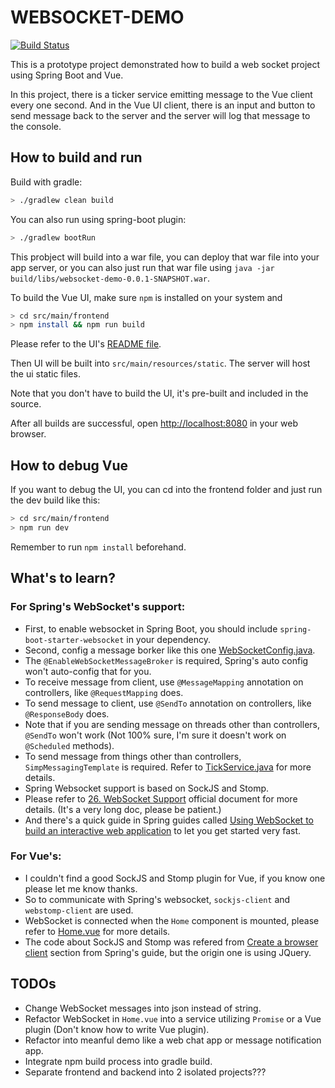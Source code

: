 # WEBSOCKET-DEMO

[![Build Status](https://travis-ci.org/dewafer/websocket-demo.svg?branch=master)](https://travis-ci.org/dewafer/websocket-demo)

This is a prototype project demonstrated how to build a web socket project using Spring Boot and Vue.

In this project, there is a ticker service emitting message to the Vue client every one second.
And in the Vue UI client, there is an input and button to send message back to the server and 
the server will log that message to the console.

## How to build and run

Build with gradle:

```bash
> ./gradlew clean build
```

You can also run using spring-boot plugin:

```bash
> ./gradlew bootRun
```

This probject will build into a war file, you can deploy that war file into your app server,
or you can also just run that war file using `java -jar build/libs/websocket-demo-0.0.1-SNAPSHOT.war`.

To build the Vue UI, make sure `npm` is installed on your system and

```bash
> cd src/main/frontend
> npm install && npm run build
```

Please refer to the UI's [README file](./src/main/frontend/README.md).

Then UI will be built into `src/main/resources/static`. The server will host the ui static files.

Note that you don't have to build the UI, it's pre-built and included in the source.

After all builds are successful, open [http://localhost:8080](http://localhost:8080) in your web browser.

## How to debug Vue

If you want to debug the UI, you can cd into the frontend folder and just run the dev build like this:

```bash
> cd src/main/frontend
> npm run dev
```

Remember to run `npm install` beforehand.

## What's to learn?

### For Spring's WebSocket's support:

* First, to enable websocket in Spring Boot, you should include `spring-boot-starter-websocket` in your dependency.
* Second, config a message borker like this one [WebSocketConfig.java](./src/main/java/com/dewafer/demo/websocketdemo/config/WebSocketConfig.java).
* The `@EnableWebSocketMessageBroker` is required, Spring's auto config won't auto-config that for you.
* To receive message from client, use `@MessageMapping` annotation on controllers, like `@RequestMapping` does.
* To send message to client, use `@SendTo` annotation on controllers, like `@ResponseBody` does.
* Note that if you are sending message on threads other than controllers, `@SendTo` won't work 
  (Not 100% sure, I'm sure it doesn't work on `@Scheduled` methods).
* To send message from things other than controllers, `SimpMessagingTemplate` is required. 
  Refer to [TickService.java](./src/main/java/com/dewafer/demo/websocketdemo/service/TickService.java) for more details.
* Spring Websocket support is based on SockJS and Stomp.
* Please refer to [26. WebSocket Support](http://docs.spring.io/spring/docs/current/spring-framework-reference/htmlsingle/#websocket) 
official document for more details. (It's a very long doc, please be patient.)
* And there's a quick guide in Spring guides called [Using WebSocket to build an interactive web application](https://spring.io/guides/gs/messaging-stomp-websocket/) to let you get started very fast.

### For Vue's:

* I couldn't find a good SockJS and Stomp plugin for Vue, if you know one please let me know thanks.
* So to communicate with Spring's websocket, `sockjs-client` and `webstomp-client` are used.
* WebSocket is connected when the `Home` component is mounted, 
  please refer to [Home.vue](./src/main/frontend/src/components/Home.vue) for more details.
* The code about SockJS and Stomp was refered from [Create a browser client](https://spring.io/guides/gs/messaging-stomp-websocket/#_create_a_browser_client) 
 section from Spring's guide, but the origin one is using JQuery.

## TODOs

* Change WebSocket messages into json instead of string.
* Refactor WebSocket in `Home.vue` into a service utilizing `Promise` or a Vue plugin (Don't know how to write Vue plugin).
* Refactor into meanful demo like a web chat app or message notification app.
* Integrate npm build process into gradle build.
* Separate frontend and backend into 2 isolated projects???
